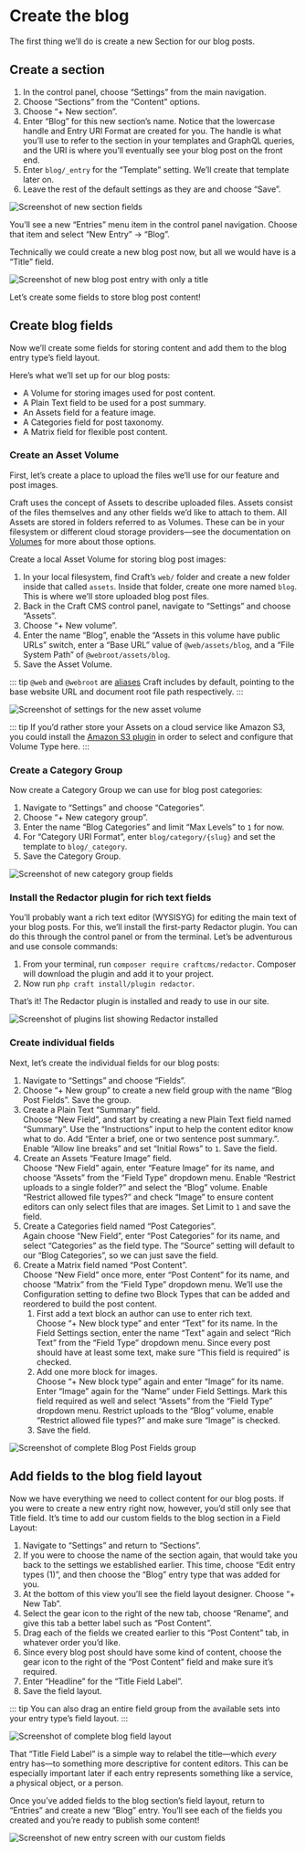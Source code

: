 # Create the blog

The first thing we’ll do is create a new Section for our blog posts.

## Create a section

1. In the control panel, choose “Settings” from the main navigation.
2. Choose “Sections” from the “Content” options.
3. Choose “+ New section”.
4. Enter “Blog” for this new section’s name. Notice that the lowercase handle and Entry URI Format are created for you. The handle is what you’ll use to refer to the section in your templates and GraphQL queries, and the URI is where you’ll eventually see your blog post on the front end.
5. Enter `blog/_entry` for the “Template” setting. We’ll create that template later on.
6. Leave the rest of the default settings as they are and choose “Save”.

<BrowserShot url="https://tutorial.test/admin/settings/sections/new" :link="false" caption="Settings for the new blog section.">
<img src="../images/tutorial-new-section.png" alt="Screenshot of new section fields" />
</BrowserShot>

You’ll see a new “Entries” menu item in the control panel navigation. Choose that item and select “New Entry” → “Blog”.

Technically we could create a new blog post now, but all we would have is a “Title” field.

<BrowserShot url="https://tutorial.test/entries/blog6?draftId=5&fresh=1" :link="false" caption="The new blog post entry doesn’t yet have any fields.">
<img src="../images/tutorial-empty-new-entry.png" alt="Screenshot of new blog post entry with only a title" />
</BrowserShot>

Let’s create some fields to store blog post content!

## Create blog fields

Now we’ll create some fields for storing content and add them to the blog entry type’s field layout.

Here’s what we’ll set up for our blog posts:

- A Volume for storing images used for post content.
- A Plain Text field to be used for a post summary.
- An Assets field for a feature image.
- A Categories field for post taxonomy.
- A Matrix field for flexible post content.

### Create an Asset Volume

First, let’s create a place to upload the files we’ll use for our feature and post images.

Craft uses the concept of Assets to describe uploaded files. Assets consist of the files themselves and any other fields we’d like to attach to them. All Assets are stored in folders referred to as Volumes. These can be in your filesystem or different cloud storage providers—see the documentation on [Volumes](https://docs.craftcms.com/v3/assets.html#volumes) for more about those options.

Create a local Asset Volume for storing blog post images:

1. In your local filesystem, find Craft’s `web/` folder and create a new folder inside that called `assets`. Inside that folder, create one more named `blog`. This is where we’ll store uploaded blog post files.
2. Back in the Craft CMS control panel, navigate to “Settings” and choose “Assets”.
3. Choose “+ New volume”.
4. Enter the name “Blog”, enable the “Assets in this volume have public URLs” switch, enter a “Base URL” value of `@web/assets/blog`, and a “File System Path” of `@webroot/assets/blog`.
5. Save the Asset Volume.

::: tip
`@web` and `@webroot` are [aliases](https://docs.craftcms.com/v3/config/#aliases) Craft includes by default, pointing to the base website URL and document root file path respectively.
:::

<BrowserShot url="https://tutorial.test/admin/settings/assets/volumes/new" :link="false" caption="Settings for the new blog volume.">
<img src="../images/tutorial-new-asset-volume.png" alt="Screenshot of settings for the new asset volume" />
</BrowserShot>

::: tip
If you’d rather store your Assets on a cloud service like Amazon S3, you could install the [Amazon S3 plugin](https://plugins.craftcms.com/aws-s3) in order to select and configure that Volume Type here.
:::

### Create a Category Group

Now create a Category Group we can use for blog post categories:

1. Navigate to “Settings” and choose “Categories”.
2. Choose “+ New category group”.
3. Enter the name “Blog Categories” and limit “Max Levels” to `1` for now.
4. For “Category URI Format”, enter `blog/category/{slug}` and set the template to `blog/_category`.
5. Save the Category Group.

<BrowserShot url="https://tutorial.test/admin/settings/categories/new" :link="false" caption="Settings for the new blog category group.">
<img src="../images/tutorial-new-category-group.png" alt="Screenshot of new category group fields" />
</BrowserShot>

### Install the Redactor plugin for rich text fields

You’ll probably want a rich text editor (WYSISYG) for editing the main text of your blog posts. For this, we’ll install the first-party Redactor plugin. You can do this through the control panel or from the terminal. Let’s be adventurous and use console commands:

1. From your terminal, run `composer require craftcms/redactor`. Composer will download the plugin and add it to your project.
2. Now run `php craft install/plugin redactor`.

That’s it! The Redactor plugin is installed and ready to use in our site.

<BrowserShot url="https://tutorial.test/admin/settings/plugins" :link="false" caption="Redactor now appears in the list of installed Plugins, where it can also be disabled and uninstalled.">
<img src="../images/tutorial-redactor-plugin.png" alt="Screenshot of plugins list showing Redactor installed" />
</BrowserShot>

### Create individual fields

Next, let’s create the individual fields for our blog posts:

1. Navigate to “Settings” and choose “Fields”.
2. Choose “+ New group” to create a new field group with the name “Blog Post Fields”. Save the group.
3. Create a Plain Text “Summary” field.  
   Choose “New Field”, and start by creating a new Plain Text field named “Summary”. Use the “Instructions” input to help the content editor know what to do. Add “Enter a brief, one or two sentence post summary.”. Enable “Allow line breaks” and set “Initial Rows” to `1`. Save the field.
4. Create an Assets “Feature Image” field.  
   Choose “New Field” again, enter “Feature Image” for its name, and choose “Assets” from the “Field Type” dropdown menu. Enable “Restrict uploads to a single folder?” and select the “Blog” volume. Enable “Restrict allowed file types?” and check “Image” to ensure content editors can only select files that are images. Set Limit to `1` and save the field.
5. Create a Categories field named “Post Categories”.  
   Again choose “New Field”, enter “Post Categories” for its name, and select “Categories” as the field type. The “Source” setting will default to our “Blog Categories”, so we can just save the field.
6. Create a Matrix field named “Post Content”.  
   Choose “New Field” once more, enter “Post Content” for its name, and choose “Matrix” from the “Field Type” dropdown menu. We’ll use the Configuration setting to define two Block Types that can be added and reordered to build the post content.
   1. First add a text block an author can use to enter rich text.  
      Choose “+ New block type” and enter “Text” for its name. In the Field Settings section, enter the name “Text” again and select “Rich Text” from the “Field Type” dropdown menu. Since every post should have at least some text, make sure “This field is required” is checked.
   2. Add one more block for images.  
      Choose “+ New block type” again and enter “Image” for its name. Enter “Image” again for the “Name” under Field Settings. Mark this field required as well and select “Assets” from the “Field Type” dropdown menu. Restrict uploads to the “Blog” volume, enable “Restrict allowed file types?” and make sure “Image” is checked.
   3. Save the field.

<BrowserShot url="https://tutorial.test/admin/settings/fields/2" :link="false" caption="Our complete group of new fields.">
<img src="../images/tutorial-new-blog-fields.png" alt="Screenshot of complete Blog Post Fields group" />
</BrowserShot>

## Add fields to the blog field layout

Now we have everything we need to collect content for our blog posts. If you were to create a new entry right now, however, you’d still only see that Title field. It’s time to add our custom fields to the blog section in a Field Layout:

1. Navigate to “Settings” and return to “Sections”.
2. If you were to choose the name of the section again, that would take you back to the settings we established earlier. This time, choose “Edit entry types (1)”, and then choose the “Blog” entry type that was added for you.
3. At the bottom of this view you’ll see the field layout designer. Choose “+ New Tab”.
4. Select the gear icon to the right of the new tab, choose “Rename”, and give this tab a better label such as “Post Content”.
5. Drag each of the fields we created earlier to this “Post Content” tab, in whatever order you’d like.
6. Since every blog post should have some kind of content, choose the gear icon to the right of the “Post Content” field and make sure it’s required.
7. Enter “Headline” for the “Title Field Label”.
8. Save the field layout.

::: tip
You can also drag an entire field group from the available sets into your entry type’s field layout.
:::

<BrowserShot url="https://tutorial.test/admin/settings/sections/1/entrytypes/1" :link="false" caption="Completed blog entry type field layout.">
<img src="../images/tutorial-blog-field-layout.png" alt="Screenshot of complete blog field layout" />
</BrowserShot>

That “Title Field Label” is a simple way to relabel the title—which *every* entry has—to something more descriptive for content editors. This can be especially important later if each entry represents something like a service, a physical object, or a person.

Once you’ve added fields to the blog section’s field layout, return to “Entries” and create a new “Blog” entry. You’ll see each of the fields you created and you’re ready to publish some content!

<BrowserShot url="https://tutorial.test/admin/entries/blog/7?draftId=6&fresh=1" :link="false" caption="A new blog post entry now includes our custom fields.">
<img src="../images/tutorial-new-entry-with-fields.png" alt="Screenshot of new entry screen with our custom fields" />
</BrowserShot>
